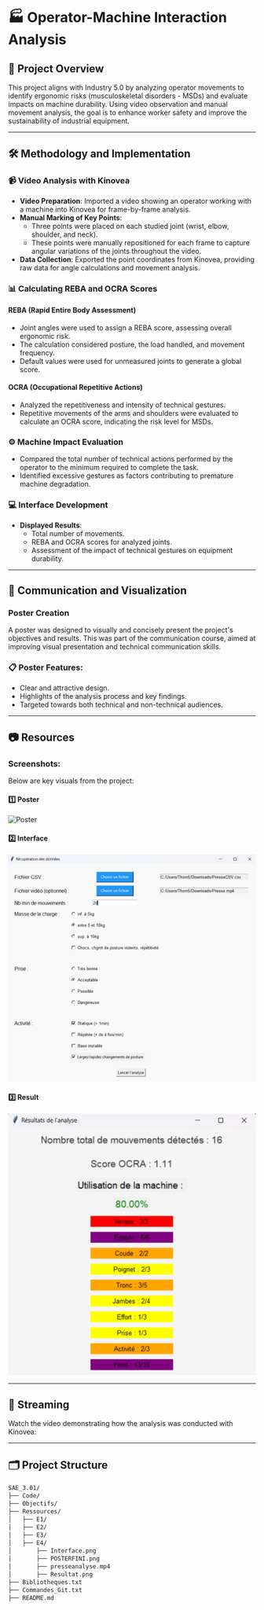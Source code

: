 # 🏭 Operator-Machine Interaction Analysis

## 📖 Project Overview
This project aligns with Industry 5.0 by analyzing operator movements to identify ergonomic risks (musculoskeletal disorders - MSDs) and evaluate impacts on machine durability. Using video observation and manual movement analysis, the goal is to enhance worker safety and improve the sustainability of industrial equipment.

---

## 🛠️ Methodology and Implementation

### 📹 Video Analysis with Kinovea
- **Video Preparation**: Imported a video showing an operator working with a machine into Kinovea for frame-by-frame analysis.
- **Manual Marking of Key Points**:
  - Three points were placed on each studied joint (wrist, elbow, shoulder, and neck).
  - These points were manually repositioned for each frame to capture angular variations of the joints throughout the video.
- **Data Collection**: Exported the point coordinates from Kinovea, providing raw data for angle calculations and movement analysis.

### 📊 Calculating REBA and OCRA Scores
#### **REBA (Rapid Entire Body Assessment)**
- Joint angles were used to assign a REBA score, assessing overall ergonomic risk.
- The calculation considered posture, the load handled, and movement frequency.
- Default values were used for unmeasured joints to generate a global score.

#### **OCRA (Occupational Repetitive Actions)**
- Analyzed the repetitiveness and intensity of technical gestures.
- Repetitive movements of the arms and shoulders were evaluated to calculate an OCRA score, indicating the risk level for MSDs.

### ⚙️ Machine Impact Evaluation
- Compared the total number of technical actions performed by the operator to the minimum required to complete the task.
- Identified excessive gestures as factors contributing to premature machine degradation.

### 💻 Interface Development
- **Displayed Results**:
  - Total number of movements.
  - REBA and OCRA scores for analyzed joints.
  - Assessment of the impact of technical gestures on equipment durability.

---

## 🎨 Communication and Visualization
### Poster Creation
A poster was designed to visually and concisely present the project's objectives and results. This was part of the communication course, aimed at improving visual presentation and technical communication skills.

### 📋 Poster Features:
- Clear and attractive design.
- Highlights of the analysis process and key findings.
- Targeted towards both technical and non-technical audiences.

---

## 📷 Resources
### Screenshots:
Below are key visuals from the project:

#### 1️⃣ Poster
![Poster](./Ressources/E4/POSTERFINI.png)

#### 2️⃣ Interface
![Interface](./Ressources/E4/Interface.png)

#### 3️⃣ Result
![Result](./Ressources/E4/Resultat.png)

---

## 🎥 Streaming
Watch the video demonstrating how the analysis was conducted with Kinovea:


---

## 🗂️ Project Structure
```plaintext
SAE_3.01/
├── Code/
├── Objectifs/
├── Ressources/
│   ├── E1/
│   ├── E2/
│   ├── E3/
│   ├── E4/
│       ├── Interface.png
│       ├── POSTERFINI.png
│       ├── presseanalyse.mp4
│       ├── Resultat.png
├── Bibliotheques.txt
├── Commandes_Git.txt
├── README.md
